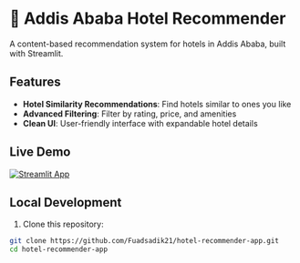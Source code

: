 # 🏨 Addis Ababa Hotel Recommender

A content-based recommendation system for hotels in Addis Ababa, built with Streamlit.

## Features

- **Hotel Similarity Recommendations**: Find hotels similar to ones you like
- **Advanced Filtering**: Filter by rating, price, and amenities
- **Clean UI**: User-friendly interface with expandable hotel details

## Live Demo

[![Streamlit App](https://static.streamlit.io/badges/streamlit_badge_black_white.svg)](https://addis-hotel-recommender-app.streamlit.app/)

## Local Development

1. Clone this repository:
```bash
git clone https://github.com/Fuadsadik21/hotel-recommender-app.git
cd hotel-recommender-app
